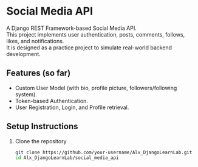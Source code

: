 # Social Media API

A Django REST Framework-based Social Media API.  
This project implements user authentication, posts, comments, follows, likes, and notifications.  
It is designed as a practice project to simulate real-world backend development.


## Features (so far)
- Custom User Model (with bio, profile picture, followers/following system).
- Token-based Authentication.
- User Registration, Login, and Profile retrieval.

## Setup Instructions

1. Clone the repository
   ```bash
   git clone https://github.com/your-username/Alx_DjangoLearnLab.git
   cd Alx_DjangoLearnLab/social_media_api

